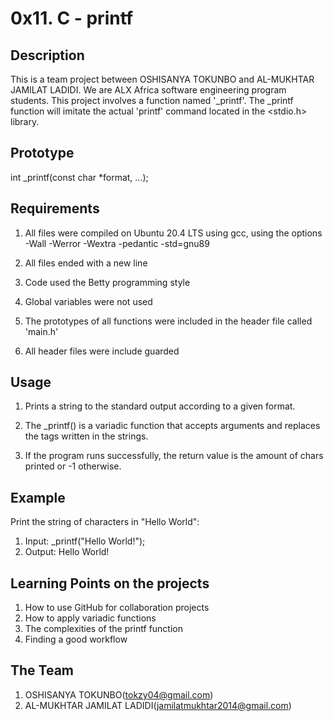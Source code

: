 # 0x11. C - printf

## Description
This is a team project between OSHISANYA TOKUNBO and AL-MUKHTAR JAMILAT LADIDI. We are ALX Africa software engineering program students. This project involves a function named '_printf'. The _printf function will imitate the actual 'printf' command located in the <stdio.h> library.
## Prototype

int _printf(const char *format, ...);

## Requirements

1. All files were compiled on Ubuntu 20.4 LTS using gcc, using the options -Wall -Werror -Wextra -pedantic -std=gnu89

2. All files ended with a new line

3. Code used the Betty programming style

4. Global variables were not used

5. The prototypes of all functions were included in the header file called 'main.h'

6. All header files were include guarded

## Usage
1. Prints a string to the standard output according to a given format.

2. The _printf() is a variadic function that accepts arguments and replaces the tags written in the strings.

3. If the program runs successfully, the return value is the amount of chars printed or -1 otherwise.
## Example
Print the string of characters in "Hello World":

1. Input: _printf("Hello World!");
2. Output: Hello World!
## Learning Points on the projects
1. How to use GitHub for collaboration projects
2. How to apply variadic functions
3. The complexities of the printf function
4. Finding a good workflow
## The Team
1. OSHISANYA TOKUNBO(tokzy04@gmail.com)
2. AL-MUKHTAR JAMILAT LADIDI(jamilatmukhtar2014@gmail.com)
